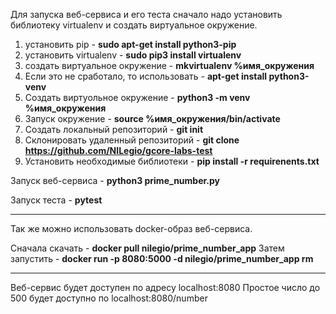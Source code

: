 Для запуска веб-сервиса и его теста сначало надо установить
библиотеку virtualenv и создать виртуальное окружение.

1. установить pip - **sudo apt-get install python3-pip**
2. установить virtualenv - **sudo pip3 install virtualenv**
3. создать виртуальное окружение - **mkvirtualenv %имя_окружения**
4. Если это не сработало, то использовать -
**apt-get install python3-venv**
5. Создать виртуольное окружение - **python3 -m venv %имя_окружения**
6. Запуск окружение - **source %имя_окружения/bin/activate**
7. Создать локальный репозиторий - **git init**
8. Склонировать удаленный репозиторий -
**git clone https://github.com/NILegio/gcore-labs-test**
9. Установить необходимые библиотеки -
**pip install -r requirenents.txt**

Запуск веб-сервиса - **python3 prime_number.py**

Запуск теста - **pytest**

-----------------------------------------------

Так же можно использовать docker-образ веб-сервиса.

Сначала скачать - **docker pull nilegio/prime_number_app**
Затем запустить - **docker run -p 8080:5000 -d nilegio/prime_number_app rm**

-----------------------------------------------

Веб-сервис будет доступен по адресу localhost:8080
Простое число до 500 будет доступно по localhost:8080/number